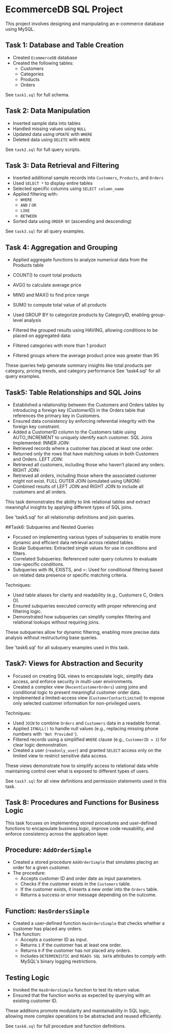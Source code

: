 
# EcommerceDB SQL Project

This project involves designing and manipulating an e-commerce database using MySQL. 

## Task 1: Database and Table Creation

- Created `EcommerceDB` database
- Created the following tables:
  - Customers
  - Categories
  - Products
  - Orders

See `task1.sql` for full schema.

## Task 2: Data Manipulation

- Inserted sample data into tables
- Handled missing values using `NULL`
- Updated data using `UPDATE` with `WHERE`
- Deleted data using `DELETE` with `WHERE`

See `task2.sql` for full query scripts.

## Task 3: Data Retrieval and Filtering

- Inserted additional sample records into `Customers`, `Products`, and `Orders`
- Used `SELECT *` to display entire tables
- Selected specific columns using `SELECT column_name`
- Applied filtering with:
  - `WHERE`
  - `AND` / `OR`
  - `LIKE`
  - `BETWEEN`
- Sorted data using `ORDER BY` (ascending and descending)

See `task3.sql` for all query examples.

## Task 4: Aggregation and Grouping

- Applied aggregate functions to analyze numerical data from the Products table
- COUNT() to count total products
- AVG() to calculate average price
- MIN() and MAX() to find price range
- SUM() to compute total value of all products
- Used GROUP BY to categorize products by CategoryID, enabling group-level analysis
 
- Filtered the grouped results using HAVING, allowing conditions to be placed on aggregated data:
- Filtered categories with more than 1 product
- Filtered groups where the average product price was greater than 95

These queries help generate summary insights like total products per category, pricing trends, and category performance
See 'task4.sql' for all query examples.

## Task5: Table Relationships and SQL Joins

- Established a relationship between the Customers and Orders tables by introducing a foreign key (CustomerID) in the Orders table that references the primary key in Customers.
- Ensured data consistency by enforcing referential integrity with the foreign key constraint.
- Added a CustomerID column to the Customers table using AUTO_INCREMENT to uniquely identify each customer.
SQL Joins Implemented:
INNER JOIN:
- Retrieved records where a customer has placed at least one order.
- Returned only the rows that have matching values in both Customers and Orders.
LEFT JOIN:
- Retrieved all customers, including those who haven’t placed any orders.
RIGHT JOIN:
- Retrieved all orders, including those where the associated customer might not exist.
FULL OUTER JOIN (simulated using UNION):
- Combined results of LEFT JOIN and RIGHT JOIN to include all customers and all orders.

This task demonstrates the ability to link relational tables and extract meaningful insights by applying different types of SQL joins.

See 'task5.sql' for all relationship definitions and join queries.

##Task6: Subqueries and Nested Queries

- Focused on implementing various types of subqueries to enable more dynamic and efficient data retrieval across related tables.
- Scalar Subqueries: Extracted single values for use in conditions and filters.
- Correlated Subqueries: Referenced outer query columns to evaluate row-specific conditions.
- Subqueries with IN, EXISTS, and =: Used for conditional filtering based on related data presence or specific matching criteria.

Techniques: 
- Used table aliases for clarity and readability (e.g., Customers C, Orders O).
- Ensured subqueries executed correctly with proper referencing and filtering logic.
- Demonstrated how subqueries can simplify complex filtering and relational lookups without requiring joins.

These subqueries allow for dynamic filtering, enabling more precise data analysis without restructuring base queries.

See 'task6.sql' for all subquery examples used in this task.


## Task7: Views for Abstraction and Security

- Focused on creating SQL views to encapsulate logic, simplify data access, and enforce security in multi-user environments.
- Created a complex view (`RecentCustomerOrders`) using joins and conditional logic to present meaningful customer order data.
- Implemented a limited-access view (`CustomerContactLimited`) to expose only selected customer information for non-privileged users.

Techniques:
- Used `JOIN` to combine `Orders` and `Customers` data in a readable format.
- Applied `IFNULL()` to handle null values (e.g., replacing missing phone numbers with `'Not Provided'`).
- Filtered records using a simplified `WHERE` clause (e.g., `CustomerID = 1`) for clear logic demonstration.
- Created a user (`readonly_user`) and granted `SELECT` access only on the limited view to restrict sensitive data access.

These views demonstrate how to simplify access to relational data while maintaining control over what is exposed to different types of users.

See `task7.sql` for all view definitions and permission statements used in this task.



## Task 8: Procedures and Functions for Business Logic

This task focuses on implementing stored procedures and user-defined functions to encapsulate business logic, improve code reusability, and enforce consistency across the application layer.

## Procedure: `AddOrderSimple`
- Created a stored procedure `AddOrderSimple` that simulates placing an order for a given customer.
- The procedure:
  - Accepts customer ID and order date as input parameters.
  - Checks if the customer exists in the `Customers` table.
  - If the customer exists, it inserts a new order into the `Orders` table.
  - Returns a success or error message depending on the outcome.

## Function: `HasOrdersSimple`
- Created a user-defined function `HasOrdersSimple` that checks whether a customer has placed any orders.
- The function:
  - Accepts a customer ID as input.
  - Returns `1` if the customer has at least one order.
  - Returns `0` if the customer has not placed any orders.
  - Includes `DETERMINISTIC` and `READS SQL DATA` attributes to comply with MySQL's binary logging restrictions.

## Testing Logic
- Invoked the `HasOrdersSimple` function to test its return value.
- Ensured that the function works as expected by querying with an existing customer ID.

These additions promote modularity and maintainability in SQL logic, allowing more complex operations to be abstracted and reused efficiently.

See `task8.sql` for full procedure and function definitions.
